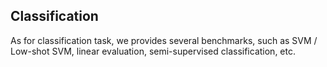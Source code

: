 ## Classification

As for classification task, we provides several benchmarks, such as SVM / Low-shot SVM, linear evaluation,  semi-supervised classification, etc.
